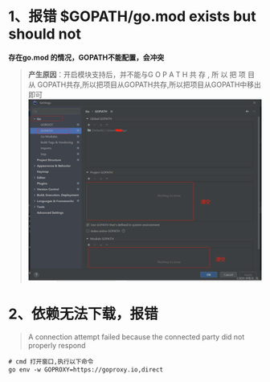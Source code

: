# 1、报错 $GOPATH/go.mod exists but should not
**存在go.mod 的情况，GOPATH不能配置，会冲突**

> **产生原因**：开启模块支持后，并不能与G O P A T H 共 存 , 所 以 把 项 目 从 GOPATH共存,所以把项目从GOPATH共存,所以把项目从GOPATH中移出即可
![img_1.png](img_1.png)

# 2、依赖无法下载，报错
> A connection attempt failed because the connected party did not properly respond
```shell
# cmd 打开窗口,执行以下命令
go env -w GOPROXY=https://goproxy.io,direct

```